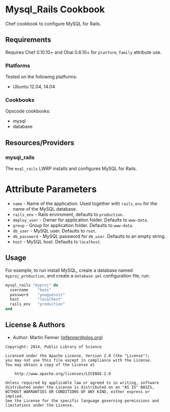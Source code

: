 Mysql_Rails Cookbook
====================

Chef cookbook to configure MySQL for Rails.


Requirements
------------
Requires Chef 0.10.10+ and Ohai 0.6.10+ for `platform_family` attribute use.

### Platforms
Tested on the following platforms:

- Ubuntu 12.04, 14.04

### Cookbooks
Opscode cookbooks:

- mysql
- database


Resources/Providers
-------

### mysql_rails

The `msql_rails` LWRP installs and configures MySQL for Rails.

# Attribute Parameters

* `name` - Name of the application. Used together with `rails_env` for the name of the MySQL database.
* `rails_env` - Rails enviroment, defaults to `production`.
* `deploy_user` - Owner for application folder. Defaults to `www-data`.
* `group` - Group for application folder. Defaults to `www-data`.
* `db_user` - MySQL user. Defaults to `root`.
* `db_password` - MySQL password for `db_user`. Defaults to an empty string.
* `host` - MySQL host. Defaults to `localhost`.


Usage
-----
For example, to run install MySQL, create a database named `myproj_production`, and create a `database.yml` configuration file, run:

```ruby
mysql_rails "myproj" do
  username    "boss"
  password    "youguessit"
  host        "localhost"
  rails_env   "production"
end
```


License & Authors
-----------------
- Author: Martin Fenner (<mfenner@plos.org>)

```text
Copyright: 2014, Public Library of Science

Licensed under the Apache License, Version 2.0 (the "License");
you may not use this file except in compliance with the License.
You may obtain a copy of the License at

    http://www.apache.org/licenses/LICENSE-2.0

Unless required by applicable law or agreed to in writing, software
distributed under the License is distributed on an "AS IS" BASIS,
WITHOUT WARRANTIES OR CONDITIONS OF ANY KIND, either express or implied.
See the License for the specific language governing permissions and
limitations under the License.
```
